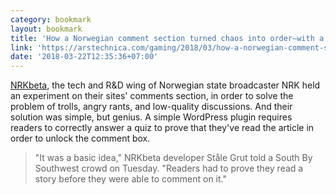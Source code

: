 ```yaml
---
category: bookmark
layout: bookmark
title: 'How a Norwegian comment section turned chaos into order—with a simple quiz'
link: 'https://arstechnica.com/gaming/2018/03/how-a-norwegian-comment-section-turned-chaos-into-order-with-a-simple-quiz/'
date: '2018-03-22T12:35:36+07:00'
---
```


[NRKbeta](https://nrkbeta.no/), the tech and R&D wing of Norwegian state broadcaster NRK held an experiment on their sites' comments section, in order to solve the problem of trolls, angry rants, and low-quality discussions. And their solution was simple, but genius. A simple WordPress plugin requires readers to correctly answer a quiz to prove that they've read the article in order to unlock the comment box.

> "It was a basic idea," NRKbeta developer Ståle Grut told a South By Southwest crowd on Tuesday. "Readers had to prove they read a story before they were able to comment on it."
